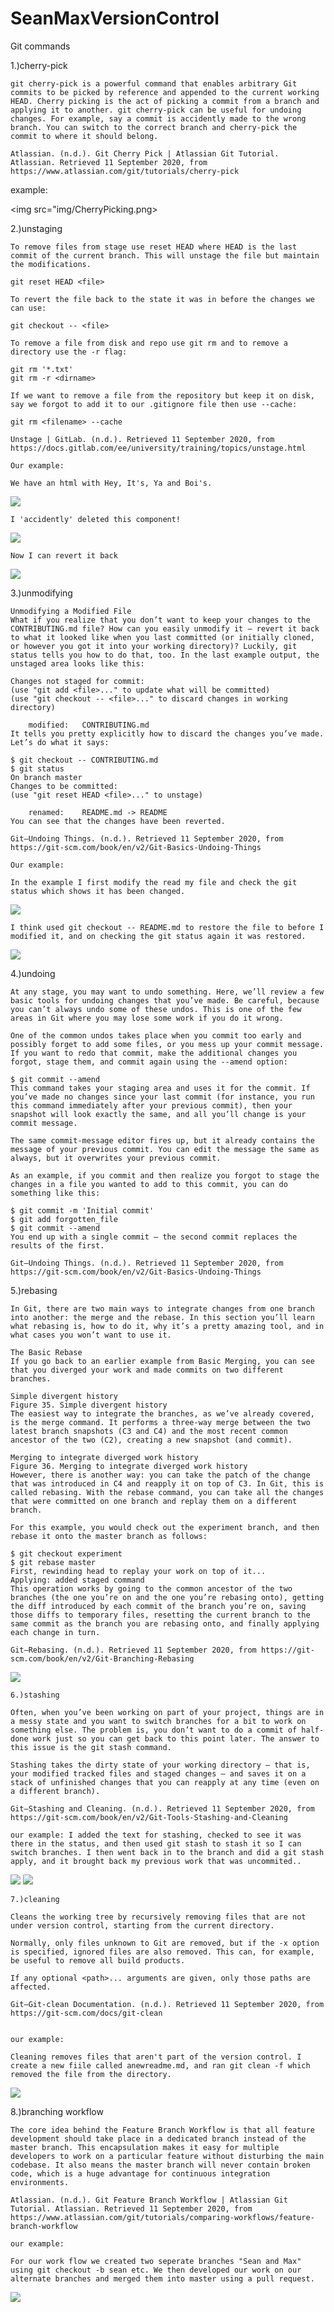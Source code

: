 # SeanMaxVersionControl

Git commands

1.)cherry-pick

    git cherry-pick is a powerful command that enables arbitrary Git commits to be picked by reference and appended to the current working HEAD. Cherry picking is the act of picking a commit from a branch and applying it to another. git cherry-pick can be useful for undoing changes. For example, say a commit is accidently made to the wrong branch. You can switch to the correct branch and cherry-pick the commit to where it should belong.

    Atlassian. (n.d.). Git Cherry Pick | Atlassian Git Tutorial. Atlassian. Retrieved 11 September 2020, from https://www.atlassian.com/git/tutorials/cherry-pick

example:

<img src="img/CherryPicking.png>

2.)unstaging

    To remove files from stage use reset HEAD where HEAD is the last commit of the current branch. This will unstage the file but maintain the modifications.

    git reset HEAD <file>

    To revert the file back to the state it was in before the changes we can use:

    git checkout -- <file>

    To remove a file from disk and repo use git rm and to remove a directory use the -r flag:

    git rm '*.txt'
    git rm -r <dirname>

    If we want to remove a file from the repository but keep it on disk, say we forgot to add it to our .gitignore file then use --cache:

    git rm <filename> --cache

    Unstage | GitLab. (n.d.). Retrieved 11 September 2020, from https://docs.gitlab.com/ee/university/training/topics/unstage.html

    Our example:

    We have an html with Hey, It's, Ya and Boi's.
<img src="/img/unstaging1.png" />

    I 'accidently' deleted this component!
<img src="/img/unstaging2.png" />

    Now I can revert it back
<img src="/img/unstaging3.png" />

3.)unmodifying

    Unmodifying a Modified File
    What if you realize that you don’t want to keep your changes to the CONTRIBUTING.md file? How can you easily unmodify it — revert it back to what it looked like when you last committed (or initially cloned, or however you got it into your working directory)? Luckily, git status tells you how to do that, too. In the last example output, the unstaged area looks like this:

    Changes not staged for commit:
    (use "git add <file>..." to update what will be committed)
    (use "git checkout -- <file>..." to discard changes in working directory)

        modified:   CONTRIBUTING.md
    It tells you pretty explicitly how to discard the changes you’ve made. Let’s do what it says:

    $ git checkout -- CONTRIBUTING.md
    $ git status
    On branch master
    Changes to be committed:
    (use "git reset HEAD <file>..." to unstage)

        renamed:    README.md -> README
    You can see that the changes have been reverted.

    Git—Undoing Things. (n.d.). Retrieved 11 September 2020, from https://git-scm.com/book/en/v2/Git-Basics-Undoing-Things

    Our example:

    In the example I first modify the read my file and check the git status which shows it has been changed.

<img src="img\gitunmodify1.png">

    I think used git checkout -- README.md to restore the file to before I modified it, and on checking the git status again it was restored.

<img src="img\gitmodify2.png">

4.)undoing

    At any stage, you may want to undo something. Here, we’ll review a few basic tools for undoing changes that you’ve made. Be careful, because you can’t always undo some of these undos. This is one of the few areas in Git where you may lose some work if you do it wrong.

    One of the common undos takes place when you commit too early and possibly forget to add some files, or you mess up your commit message. If you want to redo that commit, make the additional changes you forgot, stage them, and commit again using the --amend option:

    $ git commit --amend
    This command takes your staging area and uses it for the commit. If you’ve made no changes since your last commit (for instance, you run this command immediately after your previous commit), then your snapshot will look exactly the same, and all you’ll change is your commit message.

    The same commit-message editor fires up, but it already contains the message of your previous commit. You can edit the message the same as always, but it overwrites your previous commit.

    As an example, if you commit and then realize you forgot to stage the changes in a file you wanted to add to this commit, you can do something like this:

    $ git commit -m 'Initial commit'
    $ git add forgotten_file
    $ git commit --amend
    You end up with a single commit — the second commit replaces the results of the first.

    Git—Undoing Things. (n.d.). Retrieved 11 September 2020, from https://git-scm.com/book/en/v2/Git-Basics-Undoing-Things


5.)rebasing

    In Git, there are two main ways to integrate changes from one branch into another: the merge and the rebase. In this section you’ll learn what rebasing is, how to do it, why it’s a pretty amazing tool, and in what cases you won’t want to use it.

    The Basic Rebase
    If you go back to an earlier example from Basic Merging, you can see that you diverged your work and made commits on two different branches.

    Simple divergent history
    Figure 35. Simple divergent history
    The easiest way to integrate the branches, as we’ve already covered, is the merge command. It performs a three-way merge between the two latest branch snapshots (C3 and C4) and the most recent common ancestor of the two (C2), creating a new snapshot (and commit).

    Merging to integrate diverged work history
    Figure 36. Merging to integrate diverged work history
    However, there is another way: you can take the patch of the change that was introduced in C4 and reapply it on top of C3. In Git, this is called rebasing. With the rebase command, you can take all the changes that were committed on one branch and replay them on a different branch.

    For this example, you would check out the experiment branch, and then rebase it onto the master branch as follows:

    $ git checkout experiment
    $ git rebase master
    First, rewinding head to replay your work on top of it...
    Applying: added staged command
    This operation works by going to the common ancestor of the two branches (the one you’re on and the one you’re rebasing onto), getting the diff introduced by each commit of the branch you’re on, saving those diffs to temporary files, resetting the current branch to the same commit as the branch you are rebasing onto, and finally applying each change in turn.

    Git—Rebasing. (n.d.). Retrieved 11 September 2020, from https://git-scm.com/book/en/v2/Git-Branching-Rebasing

<img src="img\rebasing.png">

    6.)stashing

    Often, when you’ve been working on part of your project, things are in a messy state and you want to switch branches for a bit to work on something else. The problem is, you don’t want to do a commit of half-done work just so you can get back to this point later. The answer to this issue is the git stash command.

    Stashing takes the dirty state of your working directory — that is, your modified tracked files and staged changes — and saves it on a stack of unfinished changes that you can reapply at any time (even on a different branch).

    Git—Stashing and Cleaning. (n.d.). Retrieved 11 September 2020, from https://git-scm.com/book/en/v2/Git-Tools-Stashing-and-Cleaning

    our example: I added the text for stashing, checked to see it was there in the status, and then used git stash to stash it so I can switch branches. I then went back in to the branch and did a git stash apply, and it brought back my previous work that was uncommited..

<img src="img\stashing1.png">
<img src="img\stashing2.png">






    7.)cleaning

    Cleans the working tree by recursively removing files that are not under version control, starting from the current directory.

    Normally, only files unknown to Git are removed, but if the -x option is specified, ignored files are also removed. This can, for example, be useful to remove all build products.

    If any optional <path>... arguments are given, only those paths are affected.

    Git—Git-clean Documentation. (n.d.). Retrieved 11 September 2020, from https://git-scm.com/docs/git-clean


    our example:

    Cleaning removes files that aren't part of the version control. I create a new fiile called anewreadme.md, and ran git clean -f which removed the file from the directory.

<img src="img\cleaning.png">

8.)branching workflow

    The core idea behind the Feature Branch Workflow is that all feature development should take place in a dedicated branch instead of the master branch. This encapsulation makes it easy for multiple developers to work on a particular feature without disturbing the main codebase. It also means the master branch will never contain broken code, which is a huge advantage for continuous integration environments.

    Atlassian. (n.d.). Git Feature Branch Workflow | Atlassian Git Tutorial. Atlassian. Retrieved 11 September 2020, from https://www.atlassian.com/git/tutorials/comparing-workflows/feature-branch-workflow

    our example:

    For our work flow we created two seperate branches "Sean and Max" using git checkout -b sean etc. We then developed our work on our alternate branches and merged them into master using a pull request.


<img src="img\branchworkflow.png">

